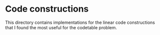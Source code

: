 # Code constructions

This directory contains implementations for the linear code constructions that I found the most useful for the codetable problem.
